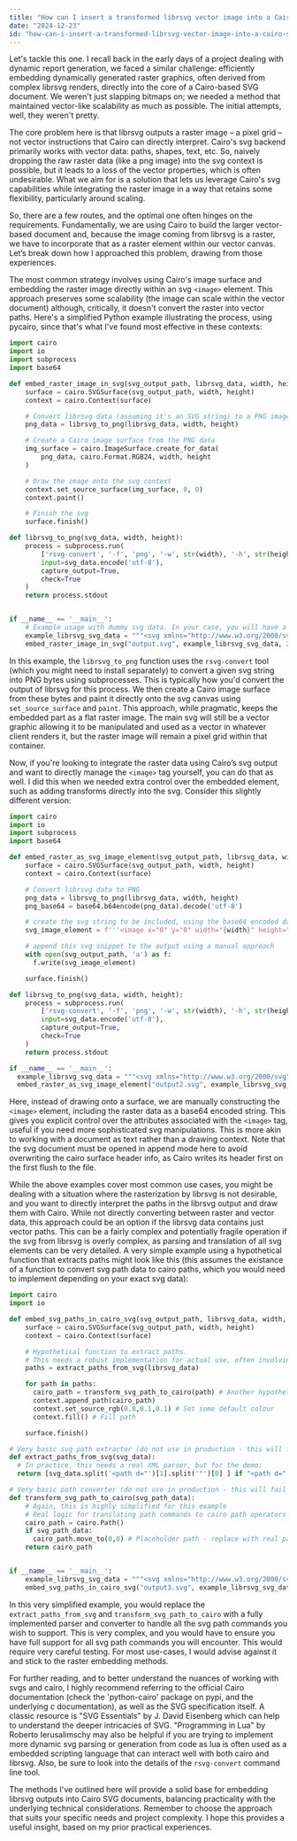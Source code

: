 ```yaml
---
title: "How can I insert a transformed librsvg vector image into a Cairo SVG document?"
date: "2024-12-23"
id: "how-can-i-insert-a-transformed-librsvg-vector-image-into-a-cairo-svg-document"
---
```


Let's tackle this one. I recall back in the early days of a project dealing with dynamic report generation, we faced a similar challenge: efficiently embedding dynamically generated raster graphics, often derived from complex librsvg renders, directly into the core of a Cairo-based SVG document. We weren't just slapping bitmaps on; we needed a method that maintained vector-like scalability as much as possible. The initial attempts, well, they weren't pretty.

The core problem here is that librsvg outputs a raster image – a pixel grid – not vector instructions that Cairo can directly interpret. Cairo's svg backend primarily works with vector data: paths, shapes, text, etc. So, naively dropping the raw raster data (like a png image) into the svg context is possible, but it leads to a loss of the vector properties, which is often undesirable. What we aim for is a solution that lets us leverage Cairo's svg capabilities while integrating the raster image in a way that retains some flexibility, particularly around scaling.

So, there are a few routes, and the optimal one often hinges on the requirements. Fundamentally, we are using Cairo to build the larger vector-based document and, because the image coming from librsvg is a raster, we have to incorporate that as a raster element within our vector canvas. Let’s break down how I approached this problem, drawing from those experiences.

The most common strategy involves using Cairo's image surface and embedding the raster image directly within an svg `<image>` element. This approach preserves some scalability (the image can scale within the vector document) although, critically, it doesn't convert the raster into vector paths. Here's a simplified Python example illustrating the process, using pycairo, since that's what I've found most effective in these contexts:

```python
import cairo
import io
import subprocess
import base64

def embed_raster_image_in_svg(svg_output_path, librsvg_data, width, height):
    surface = cairo.SVGSurface(svg_output_path, width, height)
    context = cairo.Context(surface)

    # Convert librsvg data (assuming it's an SVG string) to a PNG image
    png_data = librsvg_to_png(librsvg_data, width, height)

    # Create a Cairo image surface from the PNG data
    img_surface = cairo.ImageSurface.create_for_data(
        png_data, cairo.Format.RGB24, width, height
    )

    # Draw the image onto the svg context
    context.set_source_surface(img_surface, 0, 0)
    context.paint()

    # Finish the svg
    surface.finish()

def librsvg_to_png(svg_data, width, height):
    process = subprocess.run(
        ['rsvg-convert', '-f', 'png', '-w', str(width), '-h', str(height)],
        input=svg_data.encode('utf-8'),
        capture_output=True,
        check=True
    )
    return process.stdout


if __name__ == '__main__':
    # Example usage with dummy svg data. In your case, you will have a librsvg-rendered svg string
    example_librsvg_svg_data = """<svg xmlns="http://www.w3.org/2000/svg" viewBox="0 0 100 100"><circle cx="50" cy="50" r="40" fill="red"/></svg>"""
    embed_raster_image_in_svg("output.svg", example_librsvg_svg_data, 200, 200)

```

In this example, the `librsvg_to_png` function uses the `rsvg-convert` tool (which you might need to install separately) to convert a given svg string into PNG bytes using subprocesses. This is typically how you'd convert the output of librsvg for this process. We then create a Cairo image surface from these bytes and paint it directly onto the svg canvas using `set_source_surface` and `paint`. This approach, while pragmatic, keeps the embedded part as a flat raster image. The main svg will still be a vector graphic allowing it to be manipulated and used as a vector in whatever client renders it, but the raster image will remain a pixel grid within that container.

Now, if you're looking to integrate the raster data using Cairo’s svg output and want to directly manage the `<image>` tag yourself, you can do that as well. I did this when we needed extra control over the embedded element, such as adding transforms directly into the svg. Consider this slightly different version:

```python
import cairo
import io
import subprocess
import base64

def embed_raster_as_svg_image_element(svg_output_path, librsvg_data, width, height):
    surface = cairo.SVGSurface(svg_output_path, width, height)
    context = cairo.Context(surface)

    # Convert librsvg data to PNG
    png_data = librsvg_to_png(librsvg_data, width, height)
    png_base64 = base64.b64encode(png_data).decode('utf-8')

    # create the svg string to be included, using the base64 encoded data
    svg_image_element = f'''<image x="0" y="0" width="{width}" height="{height}" xlink:href="data:image/png;base64,{png_base64}" />'''

    # append this svg snippet to the output using a manual approach
    with open(svg_output_path, 'a') as f:
      f.write(svg_image_element)

    surface.finish()

def librsvg_to_png(svg_data, width, height):
    process = subprocess.run(
        ['rsvg-convert', '-f', 'png', '-w', str(width), '-h', str(height)],
        input=svg_data.encode('utf-8'),
        capture_output=True,
        check=True
    )
    return process.stdout

if __name__ == '__main__':
  example_librsvg_svg_data = """<svg xmlns="http://www.w3.org/2000/svg" viewBox="0 0 100 100"><circle cx="50" cy="50" r="40" fill="blue"/></svg>"""
  embed_raster_as_svg_image_element("output2.svg", example_librsvg_svg_data, 250, 250)

```
Here, instead of drawing onto a surface, we are manually constructing the `<image>` element, including the raster data as a base64 encoded string. This gives you explicit control over the attributes associated with the `<image>` tag, useful if you need more sophisticated svg manipulations. This is more akin to working with a document as text rather than a drawing context. Note that the svg document must be opened in append mode here to avoid overwriting the cairo surface header info, as Cairo writes its header first on the first flush to the file.

While the above examples cover most common use cases, you might be dealing with a situation where the rasterization by librsvg is not desirable, and you want to directly interpret the paths in the librsvg output and draw them with Cairo. While not directly converting between raster and vector data, this approach could be an option if the librsvg data contains just vector paths. This can be a fairly complex and potentially fragile operation if the svg from librsvg is overly complex, as parsing and translation of all svg elements can be very detailed. A very simple example using a hypothetical function that extracts paths might look like this (this assumes the existance of a function to convert svg path data to cairo paths, which you would need to implement depending on your exact svg data):

```python
import cairo
import io

def embed_svg_paths_in_cairo_svg(svg_output_path, librsvg_data, width, height):
    surface = cairo.SVGSurface(svg_output_path, width, height)
    context = cairo.Context(surface)

    # Hypothetical function to extract paths.
    # This needs a robust implementation for actual use, often involving XML parsing and path interpretation
    paths = extract_paths_from_svg(librsvg_data)

    for path in paths:
      cairo_path = transform_svg_path_to_cairo(path) # Another hypothetical function
      context.append_path(cairo_path)
      context.set_source_rgb(0.8,0.1,0.1) # Set some default colour
      context.fill() # Fill path

    surface.finish()

# Very basic svg path extractor (do not use in production - this will fail for most svg data!)
def extract_paths_from_svg(svg_data):
  # In practice, this needs a real XML parser, but for the demo:
  return [svg_data.split('<path d="')[1].split('"')[0] ] if "<path d=" in svg_data else []

# Very basic path converter (do not use in production - this will fail for most svg path data!)
def transform_svg_path_to_cairo(svg_path_data):
    # Again, this is highly simplified for this example
    # Real logic for translating path commands to cairo path operators needed
    cairo_path = cairo.Path()
    if svg_path_data:
      cairo_path.move_to(0,0) # Placeholder path - replace with real parsing
    return cairo_path


if __name__ == '__main__':
    example_librsvg_svg_data = """<svg xmlns="http://www.w3.org/2000/svg"><path d="M10 10 L 90 90 L 10 90 Z"/></svg>"""
    embed_svg_paths_in_cairo_svg("output3.svg", example_librsvg_svg_data, 250, 250)

```

In this very simplified example, you would replace the `extract_paths_from_svg` and `transform_svg_path_to_cairo` with a fully implemented parser and converter to handle all the svg path commands you wish to support. This is very complex, and you would have to ensure you have full support for all svg path commands you will encounter. This would require very careful testing. For most use-cases, I would advise against it and stick to the raster embedding methods.

For further reading, and to better understand the nuances of working with svgs and cairo, I highly recommend referring to the official Cairo documentation (check the 'python-cairo' package on pypi, and the underlying c documentation), as well as the SVG specification itself. A classic resource is "SVG Essentials" by J. David Eisenberg which can help to understand the deeper intricacies of SVG. "Programming in Lua" by Roberto Ierusalimschy may also be helpful if you are trying to implement more dynamic svg parsing or generation from code as lua is often used as a embedded scripting language that can interact well with both cairo and librsvg. Also, be sure to look into the details of the `rsvg-convert` command line tool.

The methods I've outlined here will provide a solid base for embedding librsvg outputs into Cairo SVG documents, balancing practicality with the underlying technical considerations. Remember to choose the approach that suits your specific needs and project complexity. I hope this provides a useful insight, based on my prior practical experiences.
